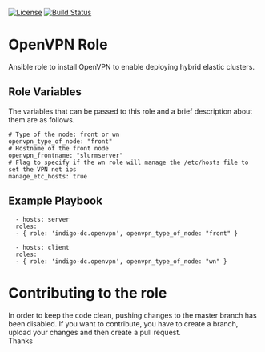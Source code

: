 [![License](https://img.shields.io/badge/license-Apache%202-blue.svg)](https://www.apache.org/licenses/LICENSE-2.0)
[![Build Status](https://travis-ci.org/grycap/ansible-role-openvpn.svg?branch=master)](https://travis-ci.org/grycap/ansible-role-openvpn)

OpenVPN Role
============

Ansible role to install OpenVPN to enable deploying hybrid elastic clusters.

Role Variables
--------------

The variables that can be passed to this role and a brief description about them are as follows.

	# Type of the node: front or wn
	openvpn_type_of_node: "front"
	# Hostname of the front node
	openvpn_frontname: "slurmserver"
	# Flag to specify if the wn role will manage the /etc/hosts file to set the VPN net ips
	manage_etc_hosts: true

Example Playbook
----------------
```
  - hosts: server
  roles:
  - { role: 'indigo-dc.openvpn', openvpn_type_of_node: "front" }
```
```
  - hosts: client
  roles:
  - { role: 'indigo-dc.openvpn', openvpn_type_of_node: "wn" }
```

Contributing to the role
========================
In order to keep the code clean, pushing changes to the master branch has been disabled. If you want to contribute, you have to create a branch, upload your changes and then create a pull request.  
Thanks
